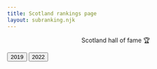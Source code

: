 ```yaml
---
title: Scotland rankings page
layout: subranking.njk
---
```


<p style="text-align: center;">Scotland hall of fame 🏆</p>

<div class="rankingbtn">
  <button class="btn" id="scot19">2019</button>
  <button class="btn" id="scot22">2022</button>

</div>